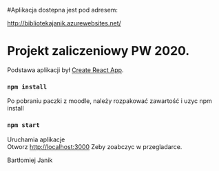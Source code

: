 #Aplikacja dostepna jest pod adresem:

http://bibliotekajanik.azurewebsites.net/

# Projekt zaliczeniowy PW 2020.

Podstawa aplikacji był [Create React App](https://github.com/facebook/create-react-app).

### `npm install`

Po pobraniu paczki z moodle, należy rozpakować zawartość i uzyc npm install

### `npm start`

Uruchamia aplikacje \
Otworz [http://localhost:3000](http://localhost:3000) Zeby zoabczyc w przegladarce.


Bartłomiej Janik
